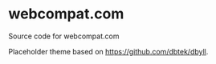 webcompat.com
=============

Source code for webcompat.com

Placeholder theme based on https://github.com/dbtek/dbyll.

